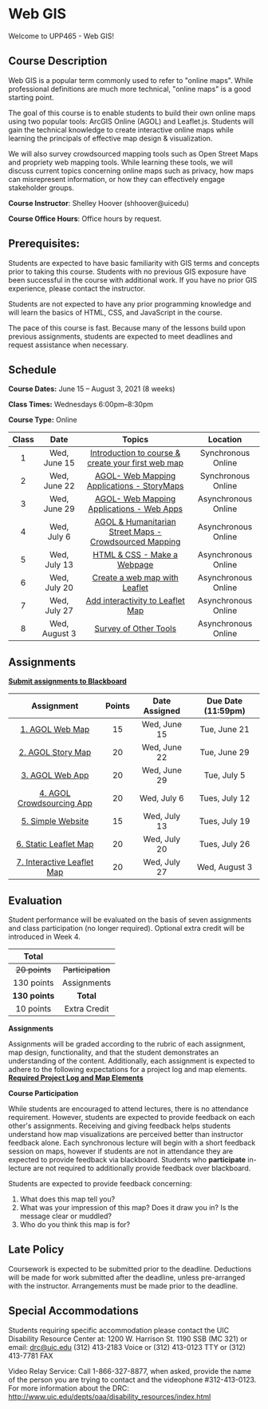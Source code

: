 <!-- 
template from: https://github.com/Make-School-Courses/Syllabus-Template -->

# Web GIS 

Welcome to UPP465 - Web GIS! 

## Course Description
Web GIS is a popular term commonly used to refer to "online maps". While professional definitions are much more technical, "online maps" is a good starting point.

The goal of this course is to enable students to build their own online maps using two popular tools: ArcGIS Online (AGOL) and Leaflet.js. Students will gain the technical knowledge to create interactive online maps while learning the principals of effective map design & visualization.

We will also survey crowdsourced mapping tools such as Open Street Maps and propriety web mapping tools. While learning these tools, we will discuss current topics concerning online maps such as privacy, how maps can misrepresent information, or how they can effectively engage stakeholder groups.  

**Course Instructor**: Shelley Hoover (shhoover@uicedu)

**Course Office Hours**: Office hours by request. 

## Prerequisites:  

Students are expected to have basic familiarity with GIS terms and concepts prior to taking this course. Students with no previous GIS exposure have been successful in the course with additional work.  If you have no prior GIS experience, please contact the instructor. 

Students are not expected to have any prior programming knowledge and will learn the basics of HTML, CSS, and JavaScript in the course.  

The pace of this course is fast.  Because many of the lessons build upon previous assignments, students are expected to meet deadlines and request assistance when necessary. 

## Schedule

**Course Dates:** June 15 – August 3, 2021 (8 weeks)

**Class Times:** Wednesdays 6:00pm–8:30pm 

**Course Type:** Online 

| Class |          Date          |                 Topics                  |                 Location                 | 
|:-----:|:----------------------:|:---------------------------------------:|:---------------------------------------:|
|  1 |  Wed, June 15        |[Introduction to course & create your first web map](https://shelleyhoover.github.io/UPP465/#/Lessons/Lesson1) |  Synchronous Online |
|  2 |  Wed, June 22        |[ AGOL- Web Mapping Applications - StoryMaps](https://shelleyhoover.github.io/UPP465/#/Lessons/Lesson2) |  Synchronous Online |
|  3 |  Wed, June 29        |[AGOL- Web Mapping Applications - Web Apps](https://shelleyhoover.github.io/UPP465/#/Lessons/Lesson3) |  Asynchronous Online |
|  4 |  Wed, July 6         |[AGOL & Humanitarian Street Maps - Crowdsourced Mapping](https://shelleyhoover.github.io/UPP465/#/Lessons/Lesson4) | Asynchronous Online  |
|  5 |  Wed, July 13        |[HTML & CSS - Make a Webpage](https://shelleyhoover.github.io/UPP465/#/Lessons/Lesson5) | Asynchronous Online |
|  6 |  Wed, July 20        |[Create a web map with Leaflet](https://shelleyhoover.github.io/UPP465/#/Lessons/Lesson6) | Asynchronous Online |
|  7 |  Wed, July 27        |[Add interactivity to Leaflet Map](https://shelleyhoover.github.io/UPP465/#/Lessons/Lesson7) | Asynchronous Online |
|  8 |  Wed, August 3       |[Survey of Other Tools](https://shelleyhoover.github.io/UPP465/#/Lessons/Lesson8)| Asynchronous Online |

## Assignments 
[**Submit assignments to Blackboard**](https://uic.blackboard.com/ultra/course)  

|                        Assignment                         | Points | Date Assigned |   Due Date (11:59pm)  |   
|:---------------------------------------------------------:|:-------------:|:------------:|:-------------:|
| [1. AGOL Web Map ](https://shelleyhoover.github.io/UPP465/#/Lessons/Lesson1?id=assignment)          | 15 | Wed, June 15  |  Tue, June 21   |  
| [2. AGOL Story Map](https://shelleyhoover.github.io/UPP465/#/Lessons/Lesson2?id=assignment)         | 20 | Wed, June 22  |  Tue, June 29   | 
| [3. AGOL Web App](https://shelleyhoover.github.io/UPP465/#/Lessons/Lesson3?id=assignment)           | 20 | Wed, June 29  |  Tue, July 5    | 
| [4. AGOL Crowdsourcing App](https://shelleyhoover.github.io/UPP465/#/Lessons/Lesson4?id=assignment) | 20 | Wed, July 6   |  Tues, July 12  | 
| [5. Simple Website](https://shelleyhoover.github.io/UPP465/#/Lessons/Lesson5?id=assignment)         | 15 | Wed, July 13  | Tues, July 19   | 
| [6. Static Leaflet Map](https://shelleyhoover.github.io/UPP465/#/Lessons/Lesson6?id=assignment)     | 20 | Wed, July 20  |  Tues, July 26  | 
| [7. Interactive Leaflet Map](https://shelleyhoover.github.io/UPP465/#/Lessons/Lesson7?id=assignment)| 20 | Wed, July 27  |  Wed, August 3 | 



## Evaluation

Student performance will be evaluated on the basis of seven assignments and class participation (no longer required). Optional extra credit will be introduced in Week 4. 

|  Total          |                        |
|:-----:          |:----------------------:|
|  ~~20 points~~      | ~~Participation~~    |
|  130 points     | Assignments            |    
|  **130 points** | **Total**              | 
|    10 points    | Extra Credit           |

**Assignments**

Assignments will be graded according to the rubric of each assignment, map design, functionality, and that the student demonstrates an understanding of the content. Additionally, each assignment is expected to adhere to the following expectations for a project log and map elements.  [**Required Project Log and Map Elements**](https://shelleyhoover.github.io/UPP465/#/Lessons/LogMapElements)

**Course Participation**

While students are encouraged to attend lectures, there is no attendance requirement. However, students are expected to provide feedback on each other's assignments. Receiving and giving feedback helps students understand how map visualizations are perceived better than instructor feedback alone. Each synchronous lecture will begin with a short feedback session on maps, however if students are not in attendance they are expected to provide feedback via blackboard.  Students who **participate** in-lecture are not required to additionally provide feedback over blackboard.  

Students are expected to provide feedback concerning: 

1. What does this map tell you?
2. What was your impression of this map? Does it draw you in? Is the message clear or muddled? 
3. Who do you think this map is for? 


## Late Policy
Coursework is expected to be submitted prior to the deadline. Deductions will be made for work submitted after the deadline, unless pre-arranged with the instructor.  Arrangements must be made prior to the deadline. 

## Special Accommodations

Students requiring specific accommodation please contact the UIC Disability Resource Center at: 1200 W. Harrison St. 1190 SSB (MC 321) or email: drc@uic.edu (312) 413-2183 Voice or (312) 413-0123 TTY or (312) 413-7781 FAX

Video Relay Service: Call 1-866-327-8877, when asked, provide the name of the person you are trying to contact and the videophone #312-413-0123. For more information about the DRC: http://www.uic.edu/depts/oaa/disability_resources/index.html
